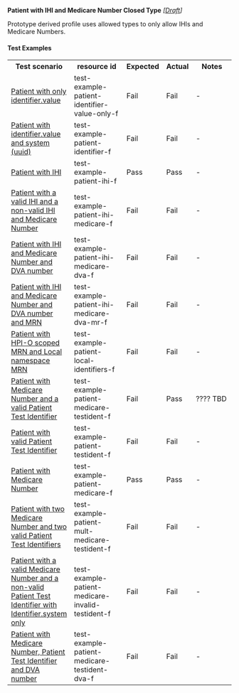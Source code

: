 **Patient with IHI and Medicare Number Closed Type** *[[Draft](http://hl7.org/fhir/r4/valueset-publication-status.html)]*

Prototype derived profile uses allowed types to only allow IHIs and Medicare Numbers.

#### Test Examples

<table class="list" style="width:100%">
    <colgroup>
       <col span="1" style="width: 19%;"/>
       <col span="1" style="width: 25%;"/>
       <col span="1" style="width: 10%;"/>
       <col span="1" style="width: 10%;"/>
       <col span="1" style="width: 20%;"/>
    </colgroup>
	<tbody>
      <tr>
        <th>Test scenario</th>
        <th>resource id</th>
        <th>Expected</th>
        <th>Actual</th>
		<th>Notes</th>
      </tr>
      <tr>
        <td><a href="Patient-test-example-patient-identifier-value-only-f.html">Patient with only identifier.value</a></td>
        <td>test-example-patient-identifier-value-only-f</td>
        <td>Fail</td>
        <td>Fail</td>
        <td>-</td>
      </tr>
      <tr>
        <td><a href="Patient-test-example-patient-identifier-f.html">Patient with identifier.value and system (uuid)</a></td>
        <td>test-example-patient-identifier-f</td>
        <td>Fail</td>
        <td>Fail</td>
        <td>-</td>
      </tr>
      <tr>
        <td><a href="Patient-test-example-patient-ihi-f.html">Patient with IHI</a></td>
        <td>test-example-patient-ihi-f</td>
        <td>Pass</td>
        <td>Pass</td>
        <td>-</td>
      </tr>
      <tr>
        <td><a href="Patient-test-example-patient-ihi-medicare-f.html">Patient with a valid IHI and a non-valid IHI and Medicare Number</a></td>
        <td>test-example-patient-ihi-medicare-f</td>
        <td>Fail</td>
        <td>Fail</td>
        <td>-</td>
      </tr>
      <tr>
        <td><a href="Patient-test-example-patient-ihi-medicare-dva-f.html">Patient with IHI and Medicare Number and DVA number</a></td>
        <td>test-example-patient-ihi-medicare-dva-f</td>
        <td>Fail</td>
        <td>Fail</td>
        <td>-</td>
      </tr>
      <tr>
        <td><a href="Patient-test-example-patient-ihi-medicare-dva-mr-f.html">Patient with IHI and Medicare Number and DVA number and MRN</a></td>
        <td>test-example-patient-ihi-medicare-dva-mr-f</td>
        <td>Fail</td>
        <td>Fail</td>
        <td>-</td>
      </tr>
      <tr>
        <td><a href="Patient-test-example-patient-local-identifiers-f.html">Patient with HPI-O scoped MRN and Local namespace MRN</a></td>
        <td>test-example-patient-local-identifiers-f</td>
        <td>Fail</td>
        <td>Fail</td>
        <td>-</td>
      </tr>
      <tr>
        <td><a href="Patient-test-example-patient-medicare-testident-f.html">Patient with Medicare Number and a valid Patient Test Identifier</a></td>
        <td>test-example-patient-medicare-testident-f</td>
        <td>Fail</td>
        <td>Pass</td>
        <td>???? TBD</td>
      </tr>
      <tr>
        <td><a href="Patient-test-example-patient-testident-f.html">Patient with valid Patient Test Identifier</a></td>
        <td>test-example-patient-testident-f</td>
        <td>Fail</td>
        <td>Fail</td>
        <td>-</td>
      </tr>
      <tr>
        <td><a href="Patient-test-example-patient-medicare-f.html">Patient with Medicare Number</a></td>
        <td>test-example-patient-medicare-f</td>
        <td>Pass</td>
        <td>Pass</td>
        <td>-</td>
      </tr>
      <tr>
        <td><a href="Patient-test-example-patient-mult-medicare-testident-f.html">Patient with two Medicare Number and two valid Patient Test Identifiers</a></td>
        <td>test-example-patient-mult-medicare-testident-f</td>
        <td>Fail</td>
        <td>Fail</td>
        <td>-</td>
      </tr>
      <tr>
        <td><a href="Patient-test-example-patient-medicare-invalid-testident-f.html">Patient with a valid Medicare Number and a non-valid Patient Test Identifier with Identifier.system only</a></td>
        <td>test-example-patient-medicare-invalid-testident-f</td>
        <td>Fail</td>
        <td>Fail</td>
        <td>-</td>
      </tr>
      <tr>
        <td><a href="Patient-test-example-patient-medicare-testident-dva-f.html">Patient with Medicare Number, Patient Test Identifier and DVA number</a></td>
        <td>test-example-patient-medicare-testident-dva-f</td>
        <td>Fail</td>
        <td>Fail</td>
        <td>-</td>
      </tr>
    </tbody>
</table>


